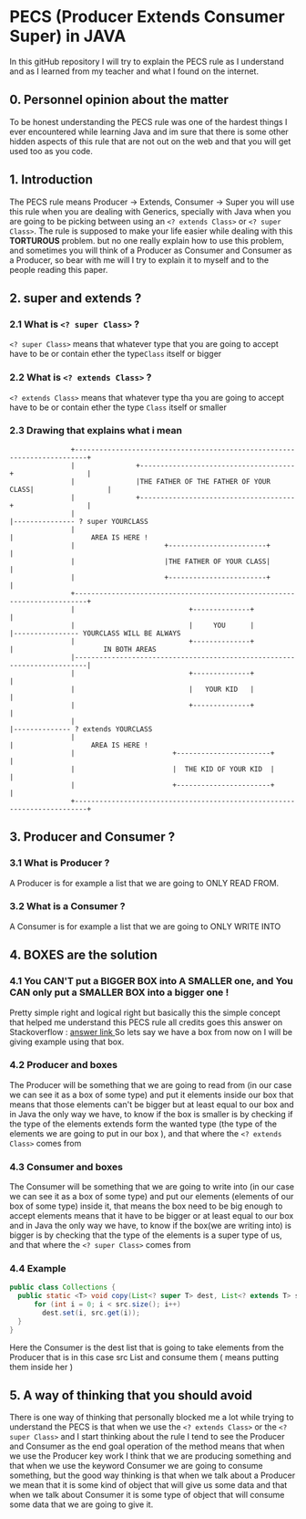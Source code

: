 # PECS (Producer Extends Consumer Super) in JAVA
In this gitHub repository I will try to explain the PECS rule as I understand and as I learned from my teacher
and what I found on the internet.

## 0.  Personnel opinion about the matter
To be honest understanding the PECS rule was one of the hardest things I ever encountered while learning Java
and im sure that there is some other hidden aspects of this rule that are not out on the web and that you will get used
too as you code. 

## 1. Introduction
The PECS rule means Producer -> Extends, Consumer -> Super you will use this rule when you are dealing with Generics,
specially with Java when you are going to be picking between using an `<? extends Class>` or `<? super Class>`.
The rule is supposed to make your life easier while dealing with this **TORTUROUS** problem. 
but no one really explain how to use this problem, and sometimes you will think of a Producer as Consumer and 
Consumer as a Producer, so bear with me will I try to explain it to myself and to the people reading this paper.

## 2. super and extends ?
### 2.1 What is `<? super Class>` ?
`<? super Class>` means that whatever type that you are going to accept have to be or contain ether the  type`Class` itself
or bigger
### 2.2 What is `<? extends Class>` ?
`<? extends Class>` means that whatever type tha you are going to accept have to be or contain ether the type `Class` itself
or smaller
### 2.3 Drawing that explains what i mean
```
               +-------------------------------------------------------------------------+                                                                                                                     
               |               +--------------------------------------+                  |                                         
               |               |THE FATHER OF THE FATHER OF YOUR CLASS|                  |                                         
               |               +--------------------------------------+                  |                                         
               |                                                                         |--------------- ? super YOURCLASS        
               |                                                                         |                   AREA IS HERE !        
               |                      +------------------------+                         |                                         
               |                      |THE FATHER OF YOUR CLASS|                         |                                         
               |                      +------------------------+                         |                                                                                                              
               +-------------------------------------------------------------------------+                                         
               |                            +--------------+                             |                                         
               |                            |     YOU      |                             |---------------- YOURCLASS WILL BE ALWAYS
               |                            +--------------+                             |                      IN BOTH AREAS      
               |-------------------------------------------------------------------------|                                                                                                                                                       
               |                            +--------------+                             |                                         
               |                            |   YOUR KID   |                             |                                         
               |                            +--------------+                             |                                         
               |                                                                         |-------------- ? extends YOURCLASS       
               |                                                                         |                   AREA IS HERE !                                               
               |                        +-----------------------+                        |                                         
               |                        |  THE KID OF YOUR KID  |                        |                                         
               |                        +-----------------------+                        |                                                                                                                                      
               +-------------------------------------------------------------------------+  
```


## 3. Producer and Consumer ?
### 3.1 What is Producer ?
A Producer is for example a list that we are going to ONLY READ FROM.

### 3.2 What is a Consumer ?
A Consumer is for example a list that we are going to ONLY WRITE INTO

## 4. BOXES are the solution

### 4.1 You CAN'T put a BIGGER BOX into A SMALLER one, and You CAN only put a SMALLER BOX into a bigger one !
Pretty simple right and logical right but basically this the simple concept that helped me understand this PECS rule
all credits goes this answer on Stackoverflow : [answer link ](https://stackoverflow.com/questions/2723397/what-is-pecs-producer-extends-consumer-super/64888058#64888058)
So lets say we have a box from now on I will be giving example using that box.

### 4.2 Producer and boxes
The Producer will be something that we are going to read from (in our case we can see it as a box of some type) and put it elements inside our box that means that those 
elements can't be  bigger but at least equal to our box and in Java the only way we have, to know if the box is smaller is by checking if the type of the elements extends form the wanted type (the type of the elements we are going to put in our box ),
and that where the `<? extends Class>` comes from 

### 4.3 Consumer and boxes
The Consumer will be something that we are going to write into (in our case we can see it as a box of some type) and put our elements (elements of our box of some type) inside it, that means the box need to be big enough to accept elements
means that it have to be bigger or at least equal to our box and in Java the only way we have, to know if the box(we are writing into) is bigger is by checking that the type of the elements is a super type of us, and that where
the `<? super Class>` comes from 

### 4.4 Example 
```java
public class Collections { 
  public static <T> void copy(List<? super T> dest, List<? extends T> src) {
      for (int i = 0; i < src.size(); i++) 
        dest.set(i, src.get(i)); 
  } 
}
```
Here the Consumer is the dest list that is going to take elements from the Producer that is in this case src List and consume them ( means putting them inside her )


## 5. A way of thinking that you should avoid
There is one way of thinking that personally blocked me a lot while trying to understand the PECS is that when we use the `<? extends Class>` or the `<? super Class>` and I start thinking
about the rule I tend to see the Producer and Consumer as the end goal operation of the method means that when we use the Producer key work I think that we are producing something and that when we use the 
keyword Consumer we are going to consume something, but the good way thinking is that when we talk about a Producer we mean that it is some kind of object that will give us some data
and that when we talk about Consumer it is some type of object that will consume some data that we are going to give it.


